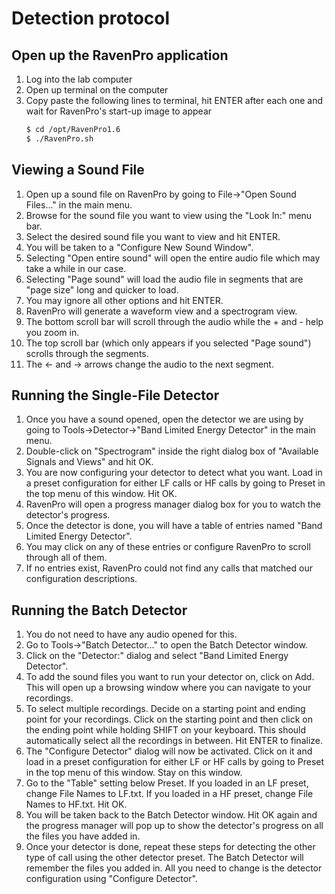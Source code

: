 # Detection protocol


## Open up the RavenPro application

1. Log into the lab computer
2. Open up terminal on the computer
3. Copy paste the following lines to terminal, hit ENTER after each one and wait for RavenPro's start-up image to appear
    ```bash
    $ cd /opt/RavenPro1.6
    $ ./RavenPro.sh
    ```
    
    
## Viewing a Sound File

1. Open up a sound file on RavenPro by going to File->"Open Sound Files..." in the main menu.
2. Browse for the sound file you want to view using the "Look In:" menu bar.
3. Select the desired sound file you want to view and hit ENTER.
4. You will be taken to a "Configure New Sound Window".
5. Selecting "Open entire sound" will open the entire audio file which may take a while in our case.
6. Selecting "Page sound" will load the audio file in segments that are "page size" long and quicker to load.
7. You may ignore all other options and hit ENTER.
8. RavenPro will generate a waveform view and a spectrogram view.
9. The bottom scroll bar will scroll through the audio while the + and - help you zoom in.
10. The top scroll bar (which only appears if you selected "Page sound") scrolls through the segments.
11. The <- and -> arrows change the audio to the next segment.


## Running the Single-File Detector

1. Once you have a sound opened, open the detector we are using by going to Tools->Detector->"Band Limited Energy Detector" in the main menu.
2. Double-click on "Spectrogram" inside the right dialog box of "Available Signals and Views" and hit OK.
3. You are now configuring your detector to detect what you want. Load in a preset configuration for either LF calls or HF calls by going to Preset in the top menu of this window. Hit OK.
4. RavenPro will open a progress manager dialog box for you to watch the detector's progress.
5. Once the detector is done, you will have a table of entries named "Band Limited Energy Detector".
6. You may click on any of these entries or configure RavenPro to scroll through all of them.
7. If no entries exist, RavenPro could not find any calls that matched our configuration descriptions.


## Running the Batch Detector

1. You do not need to have any audio opened for this.
2. Go to Tools->"Batch Detector..." to open the Batch Detector window.
3. Click on the "Detector:" dialog and select "Band Limited Energy Detector".
4. To add the sound files you want to run your detector on, click on Add. This will open up a browsing window where you can navigate to your recordings.
5. To select multiple recordings. Decide on a starting point and ending point for your recordings. Click on the starting point and then click on the ending point while holding SHIFT on your keyboard. This should automatically select all the recordings in between. Hit ENTER to finalize.
6. The "Configure Detector" dialog will now be activated. Click on it and load in a preset configuration for either LF or HF calls by going to Preset in the top menu of this window. Stay on this window.
7. Go to the "Table" setting below Preset. If you loaded in an LF preset, change File Names to LF<f>.txt. If you loaded in a HF preset, change File Names to HF<f>.txt. Hit OK.
8. You will be taken back to the Batch Detector window. Hit OK again and the progress manager will pop up to show the detector's progress on all the files you have added in.
9. Once your detector is done, repeat these steps for detecting the other type of call using the other detector preset. The Batch Detector will remember the files you added in. All you need to change is the detector configuration using "Configure Detector".
